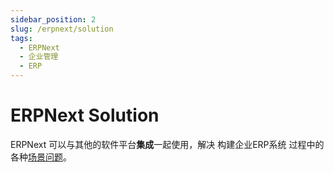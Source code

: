 ```yaml
---
sidebar_position: 2
slug: /erpnext/solution
tags:
  - ERPNext
  - 企业管理
  - ERP
---
```


# ERPNext Solution

ERPNext 可以与其他的软件平台**集成**一起使用，解决 构建企业ERP系统 过程中的各种[场景问题](#)。